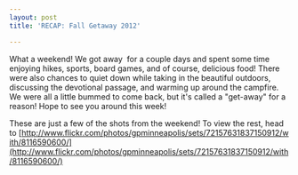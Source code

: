 ```yaml
---
layout: post
title: 'RECAP: Fall Getaway 2012'

---
```


What a weekend! We got away  for a couple days and spent some time enjoying hikes, sports, board games, and of course, delicious food! There were also chances to quiet down while taking in the beautiful outdoors, discussing the devotional passage, and warming up around the campfire. We were all a little bummed to come back, but it's called a "get-away" for a reason! Hope to see you around this week!

These are just a few of the shots from the weekend! To view the rest, head to [http://www.flickr.com/photos/gpminneapolis/sets/72157631837150912/with/8116590600/](http://www.flickr.com/photos/gpminneapolis/sets/72157631837150912/with/8116590600/)
